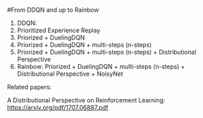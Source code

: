 #From DDQN and up to Rainbow

1) DDQN:
2) Prioritized Experience Replay
3) Priorized + DuelingDQN
4) Priorized + DuelingDQN + multi-steps (n-steps)
5) Priorized + DuelingDQN + multi-steps (n-steps) + Distributional Perspective
6) Rainbow: Priorized + DuelingDQN + multi-steps (n-steps) + Distributional Perspective + NoisyNet


Related papers:

A Distributional Perspective on Reinforcement Learning: https://arxiv.org/pdf/1707.06887.pdf
